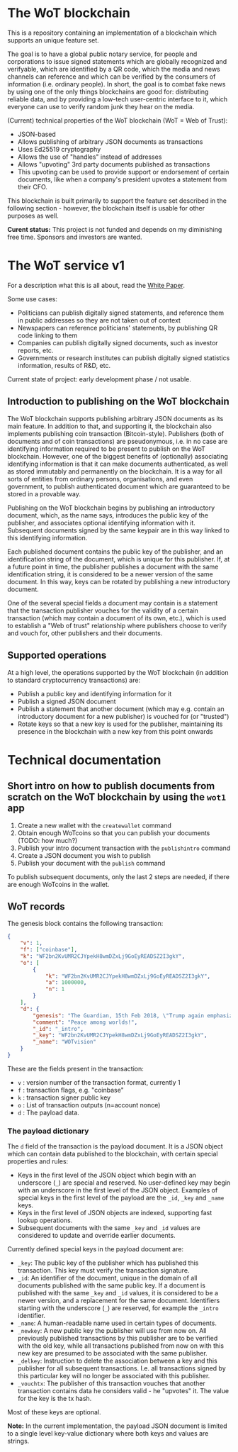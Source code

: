 # The WoT blockchain

This is a repository containing an implementation of a blockchain which supports an unique feature set. 

The goal is to have a global public notary service, for people and corporations to issue signed statements which are globally recognized and verifyable, which are identified by a QR code, which the media and news channels can reference and which can be verified by the consumers of information (i.e. ordinary people). In short, the goal is to combat fake news by using one of the only things blockchains are good for: distributing reliable data, and by providing a low-tech user-centric interface to it, which everyone can use to verify random junk they hear on the media.

(Current) technical properties of the WoT blockchain (WoT = Web of Trust):

* JSON-based
* Allows publishing of arbitrary JSON documents as transactions
* Uses Ed25519 cryptography
* Allows the use of "handles" instead of addresses
* Allows "upvoting" 3rd party documents published as transactions
* This upvoting can be used to provide support or endorsement of certain documents, like when a company's president upvotes a statement from their CFO.

This blockchain is built primarily to support the feature set described in the following section - however, the blockchain itself is usable for other purposes as well.

**Curent status:** This project is not funded and depends on my diminishing free time. Sponsors and investors are wanted.

# The WoT service v1

For a description what this is all about, read the [White Paper](https://docs.google.com/document/d/1SSBQNTSJY--a-7NjfUMnGdNy4yIg29qOwcWNxHq_DoE/edit?usp=sharing).

Some use cases:

* Politicians can publish digitally signed statements, and reference them in public addresses so they are not taken out of context
* Newspapers can reference politicians' statements, by publishing QR code linking to them
* Companies can publish digitally signed documents, such as investor reports, etc.
* Governments or research institutes can publish digitally signed statistics information, results of R&D, etc.

Current state of project: early development phase / not usable.

## Introduction to publishing on the WoT blockchain

The WoT blockchain supports publishing arbitrary JSON documents as its main feature. In addition to that, and supporting it, the blockchain also implements publishing coin transaction (Bitcoin-style). Publishers (both of documents and of coin transactions) are pseudonymous, i.e. in no case are identifying information required to be present to publish on the WoT blockchain. However, one of the biggest benefits of (optionally) associating identifying information is that it can make documents authenticated, as well as stored immutably and permanently on the blockchain. It is a way for all sorts of entities from ordinary persons, organisations, and even government, to publish authenticated document which are guaranteed to be stored in a provable way.

Publishing on the WoT blockchain begins by publishing an introductory document, which, as the name says, introduces the public key of the publisher, and associates optional identifying information with it. Subsequent documents signed by the same keypair are in this way linked to this identifying information.

Each published document contains the public key of the publisher, and an identification string of the document, which is unique for this publisher. If, at a future point in time, the publisher publishes a document with the same identification string, it is considered to be a newer version of the same document. In this way, keys can be rotated by publishing a new introductory document.

One of the several special fields a document may contain is a statement that the transaction publisher vouches for the validity of a certain transaction (which may contain a document of its own, etc.), which is used to establish a "Web of trust" relationship where publishers choose to verify and vouch for, other publishers and their documents.

## Supported operations

At a high level, the operations supported by the WoT blockchain (in addition to standard cryptocurrency transactions) are:

* Publish a public key and identifying information for it
* Publish a signed JSON document
* Publish a statement that another document (which may e.g. contain an introductory document for a new publisher) is vouched for (or "trusted")
* Rotate keys so that a new key is used for the publisher, maintaining its presence in the blockchain with a new key from this point onwards

# Technical documentation

## Short intro on how to publish documents from scratch on the WoT blockchain by using the `wot1` app

1. Create a new wallet with the `createwallet` command
2. Obtain enough WoTcoins so that you can publish your documents (TODO: how much?)
3. Publish your intro document transaction with the `publishintro` command
4. Create a JSON document you wish to publish
5. Publish your document with the `publish` command

To publish subsequent documents, only the last 2 steps are needed, if there are enough WoTcoins in the wallet.

## WoT records

The genesis block contains the following transaction:

```json
{
    "v": 1,
    "f": ["coinbase"],
    "k": "WF2bn2KvUMR2CJYpekH8wmDZxLj9GoEyREADSZ2I3gkY",
    "o": [
        {
            "k": "WF2bn2KvUMR2CJYpekH8wmDZxLj9GoEyREADSZ2I3gkY",
            "a": 1000000,
            "n": 1
        }
    ],
    "d": {
        "genesis": "The Guardian, 15th Feb 2018, \"Trump again emphasizes 'mental health' over gun control after Florida shooting\"",
        "comment": "Peace among worlds!",
        "_id": "_intro",
        "_key": "WF2bn2KvUMR2CJYpekH8wmDZxLj9GoEyREADSZ2I3gkY",
        "_name": "WOTvision"
    }
}
```

These are the fields present in the transaction:

* `v` : version number of the transaction format, currently 1
* `f` : transaction flags, e.g. "coinbase"
* `k` : transaction signer public key
* `o` : List of transaction outputs (n=account nonce)
* `d` : The payload data.

### The payload dictionary

The `d` field of the transaction is the payload document. It is a JSON object which can contain data published to the blockchain, with certain special properties and rules:

* Keys in the first level of the JSON object which begin with an underscore (`_`) are special and reserved. No user-defined key may begin with an underscore in the first level of the JSON object. Examples of special keys in the first level of the payload are the `_id`, `_key` and `_name` keys.
* Keys in the first level of JSON objects are indexed, supporting fast lookup operations.
* Subsequent documents with the same `_key` and `_id` values are considered to update and override earlier documents.

Currently defined special keys in the payload document are:

* `_key`: The public key of the publisher which has published this transaction. This key must verify the transaction signature.
* `_id`: An identifier of the document, unique in the domain of all documents published with the same public key. If a document is published with the same `_key` and `_id` values, it is considered to be a newer version, and a replacement for the same document. Identifiers starting with the underscore (`_`) are reserved, for example the `_intro` identifier.
* `_name`: A human-readable name used in certain types of documents.
* `_newkey`: A new public key the publisher will use from now on. All previously published transactions by this publisher are to be verified with the old key, while all transactions published from now on with this new key are presumed to be associated with the same publisher.
* `_delkey`: Instruction to delete the association between a key and this publisher for all subsequent transactions. I.e. all transactions signed by this particular key will no longer be associated with this publisher.
* `_vouchtx`: The publisher of this transaction vouches that another transaction contains data he considers valid - he "upvotes" it. The value for the key is the tx hash.

Most of these keys are optional.

**Note:** In the current implementation, the payload JSON document is limited to a single level key-value dictionary where both keys and values are strings.
